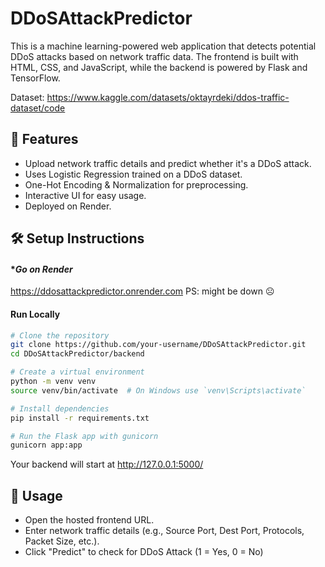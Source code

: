 # DDoSAttackPredictor
This is a machine learning-powered web application that detects potential DDoS attacks based on network traffic data. The frontend is built with HTML, CSS, and JavaScript, while the backend is powered by Flask and TensorFlow.

Dataset: https://www.kaggle.com/datasets/oktayrdeki/ddos-traffic-dataset/code

## 🚀 Features

- Upload network traffic details and predict whether it's a DDoS attack.
- Uses Logistic Regression trained on a DDoS dataset.
- One-Hot Encoding & Normalization for preprocessing.
- Interactive UI for easy usage.
- Deployed on Render.

## 🛠️ Setup Instructions
#### **Go on Render*
https://ddosattackpredictor.onrender.com
PS: might be down ☹️
#### **Run Locally**
```sh
# Clone the repository
git clone https://github.com/your-username/DDoSAttackPredictor.git
cd DDoSAttackPredictor/backend

# Create a virtual environment
python -m venv venv
source venv/bin/activate  # On Windows use `venv\Scripts\activate`

# Install dependencies
pip install -r requirements.txt

# Run the Flask app with gunicorn
gunicorn app:app

```
Your backend will start at http://127.0.0.1:5000/

## 📡 Usage
- Open the hosted frontend URL.
- Enter network traffic details (e.g., Source Port, Dest Port, Protocols, Packet Size, etc.).
- Click "Predict" to check for DDoS Attack (1 = Yes, 0 = No)

